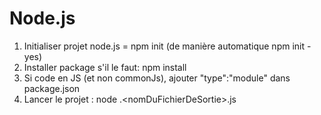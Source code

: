 # Node.js

1. Initialiser projet node.js = npm init (de manière automatique npm init -yes)
2. Installer package s'il le faut: npm install <nomDuPackage>
4. Si code en JS (et non commonJs), ajouter "type":"module" dans package.json
3. Lancer le projet : node .\<nomDuFichierDeSortie>.js 
